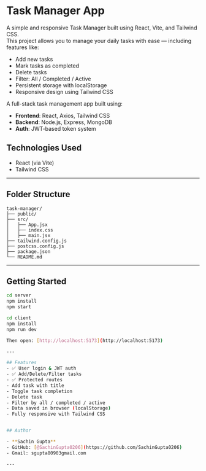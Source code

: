# Task Manager App

A simple and responsive Task Manager built using React, Vite, and Tailwind CSS.  
This project allows you to manage your daily tasks with ease — including features like:

- Add new tasks
- Mark tasks as completed
- Delete tasks
- Filter: All / Completed / Active
- Persistent storage with localStorage
- Responsive design using Tailwind CSS

A full-stack task management app built using:

- **Frontend**: React, Axios, Tailwind CSS
- **Backend**: Node.js, Express, MongoDB
- **Auth**: JWT-based token system

## Technologies Used

- React (via Vite)
- Tailwind CSS

---

## Folder Structure

```
task-manager/
├── public/
├── src/
│   ├── App.jsx
│   ├── index.css
│   ├── main.jsx
├── tailwind.config.js
├── postcss.config.js
├── package.json
└── README.md
```

---

## Getting Started

```bash
cd server
npm install
npm start

cd client
npm install
npm run dev

Then open: [http://localhost:5173](http://localhost:5173)

---

## Features
- ✅ User login & JWT auth
- ✅ Add/Delete/Filter tasks
- ✅ Protected routes
- Add task with title
- Toggle task completion
- Delete task
- Filter by all / completed / active
- Data saved in browser (localStorage)
- Fully responsive with Tailwind CSS


## Author

- **Sachin Gupta**
- GitHub: [@SachinGupta0206](https://github.com/SachinGupta0206)
- Gmail: sgupta80903gmail.com

---
```
